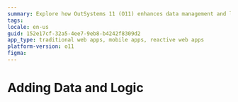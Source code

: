 ```yaml
---
summary: Explore how OutSystems 11 (O11) enhances data management and logic implementation in application development.
tags: 
locale: en-us
guid: 152e17cf-32a5-4ee7-9eb8-b4242f8309d2
app_type: traditional web apps, mobile apps, reactive web apps
platform-version: o11
figma:
---
```


# Adding Data and Logic
